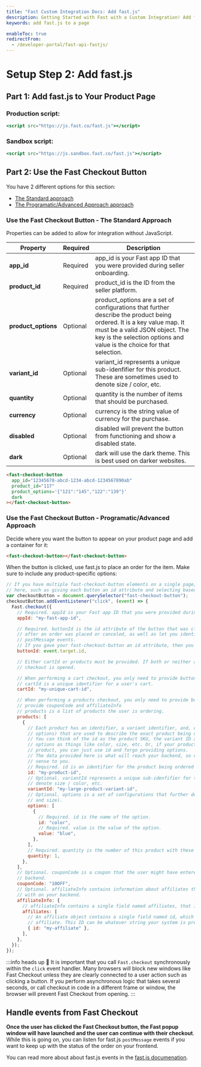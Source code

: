 ```yaml
---
title: "Fast Custom Integration Docs: Add fast.js"
description: Getting Started with Fast with a Custom Integration! Add fast.js to your page.
keywords: add fast.js to a page

enableToc: true
redirectFrom:
  - /developer-portal/fast-api-fastjs/
---
```


# Setup Step 2: Add fast.js

## Part 1: Add fast.js to Your Product Page

### Production script:

```jsx
<script src="https://js.fast.co/fast.js"></script>
```

### Sandbox script:

```jsx
<script src="https://js.sandbox.fast.co/fast.js"></script>
```

## Part 2: Use the Fast Checkout Button

You have 2 different options for this section:

- [The Standard approach](/developer-portal/for-developers/custom-integration/setup/add-fast-js-to-page/#use-the-fast-checkout-button---the-standard-approach)
- [The Programatic/Advanced Approach approach](/developer-portal/for-developers/custom-integration/setup/add-fast-js-to-page/#use-the-fast-checkout-button---programaticadvanced-approach)

### Use the Fast Checkout Button - The Standard Approach

Properties can be added to allow for integration without JavaScript.

| Property            | Required | Description                                                                                                                                                                                                                      |
| ------------------- | -------- | -------------------------------------------------------------------------------------------------------------------------------------------------------------------------------------------------------------------------------- |
| **app_id**          | Required | app_id is your Fast app ID that you were provided during seller onboarding.                                                                                                                                                      |
| **product_id**      | Required | product_id is the ID from the seller platform.                                                                                                                                                                                   |
| **product_options** | Optional | product_options are a set of configurations that further describe the product being ordered. It is a key value map. It must be a valid JSON object. The key is the selection options and value is the choice for that selection. |
| **variant_id**      | Optional | variant_id represents a unique sub-idenfifier for this product. These are sometimes used to denote size / color, etc.                                                                                                            |
| **quantity**        | Optional | quantity is the number of items that should be purchased.                                                                                                                                                                        |
| **currency**        | Optional | currency is the string value of currency for the purchase.                                                                                                                                                                       |
| **disabled**        | Optional | disabled will prevent the button from functioning and show a disabled state.                                                                                                                                                     |
| **dark**            | Optional | dark will use the dark theme. This is best used on darker websites.                                                                                                                                                              |

```html
<fast-checkout-button
  app_id="12345678-abcd-1234-abcd-1234567890ab"
  product_id="117"
  product_options='{"121":"145","122":"139"}'
  dark
></fast-checkout-button>
```

### Use the Fast Checkout Button - Programatic/Advanced Approach

Decide where you want the button to appear on your product page and add a container for it:

```html
<fast-checkout-button></fast-checkout-button>
```

When the button is clicked, use fast.js to place an order for the item. Make sure to include any product-specific options:

```jsx
// If you have multiple fast-checkout-button elements on a single page, you'll want to use a more specific selector
// here, such as giving each button an id attribute and selecting based off of that.
var checkoutButton = document.querySelector("fast-checkout-button");
checkoutButton.addEventListener("click", (event) => {
  Fast.checkout({
    // Required. appId is your Fast app ID that you were provided during seller onboarding.
    appId: "my-fast-app-id",

    // Required. buttonId is the id attribute of the button that was clicked
    // after an order was placed or canceled, as well as let you identify which button was clicked when listening for
    // postMessage events.
    // If you gave your fast-checkout-button an id attribute, then you can just use event.target.id here.
    buttonId: event.target.id,

    // Either cartId or products must be provided. If both or neither are provided, an error will be thrown before
    // checkout is opened.

    // When performing a cart checkout, you only need to provide buttonId and cartId.
    // cartId is a unique identifier for a user's cart.
    cartId: "my-unique-cart-id",

    // When performing a products checkout, you only need to provide buttonId and products. You can also optionally
    // provide couponCode and affiliateInfo
    // products is a list of products the user is ordering.
    products: [
      {
        // Each product has an identifier, a variant identifier, and, optionally, a set of configurations (called
        // options) that are used to describe the exact product being ordered.
        // You can think of the id as the product SKU, the variant ID as a sub-identifier to the product, and the
        // options as things like color, size, etc. Or, if your product identifiers already define exactly one
        // product, you can just use id and forgo providing options.
        // The data provided here is what will reach your backend, so describe your products however makes the most
        // sense to you.
        // Required. id is an identifier for the product being ordered
        id: "my-product-id",
        // Optional. variantId represents a unique sub-idenfifier for this product. These are sometimes used to
        // denote size / color, etc.
        variantId: "my-large-product-variant-id",
        // Optional. options is a set of configurations that further describe the product being ordered (e.g. color
        // and size).
        options: [
          {
            // Required. id is the name of the option.
            id: "color",
            // Required. value is the value of the option.
            value: "blue",
          },
        ],
        // Required. quantity is the number of this product with these configurations being ordered.
        quantity: 1,
      },
    ],
    // Optional. couponCode is a coupon that the user might have entered that you would like to pass on to your
    // backend.
    couponCode: "10OFF",
    // Optional. affiliateInfo contains information about affiliates that you would like to attribute this purchase
    // with on your backend.
    affiliateInfo: {
      // affiliateInfo contains a single field named affiliates, that is an array of affiliate objects.
      affiliates: [
        // An affiliate object contains a single field named id, which is a unique identifier associated with this
        // affiliate. This ID can be whatever string your system is prepared to interpret.
        { id: "my-affiliate" },
      ],
    },
  });
});
```

:::info heads up
🚨 It is important that you call `Fast.checkout` synchronously within the `click` event handler. Many browsers will block new windows like Fast Checkout unless they are clearly connected to a user action such as clicking a button. If you perform asynchronous logic that takes several seconds, or call checkout in code in a different frame or window, the browser will prevent Fast Checkout from opening.
:::

## Handle events from Fast Checkout

**Once the user has clicked the Fast Checkout button, the Fast popup window will have launched and the user can continue with their checkout**. While this is going on, you can listen for fast.js `postMessage` events if you want to keep up with the status of the order on your frontend.

You can read more about about fast.js events in the [fast.js documenation](/developer-portal/for-developers/custom-integration/fast-api/events/).
